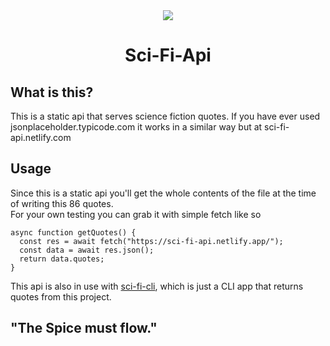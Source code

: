 <div align="center">
<img src="https://res.cloudinary.com/dpc3zrcvs/image/upload/v1665979341/johhny_xocde5.gif">
<h1>Sci-Fi-Api</h1>
</div>

## What is this?

This is a static api that serves science fiction quotes. If you have ever used jsonplaceholder.typicode.com it works in a similar way but at sci-fi-api.netlify.com

## Usage

Since this is a static api you'll get the whole contents of the file at the time of writing this 86 quotes. <br/>
For your own testing you can grab it with simple fetch like so <br/>

```
async function getQuotes() {
  const res = await fetch("https://sci-fi-api.netlify.app/");
  const data = await res.json();
  return data.quotes;
}

```

This api is also in use with [sci-fi-cli](https://github.com/JWW127/sci-fi-cli), which is just a CLI app that returns quotes from this project.

## "The Spice must flow."
